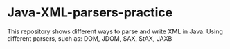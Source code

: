 # Java-XML-parsers-practice
This repository shows different ways to parse and write XML in Java. Using different parsers, such as: DOM, JDOM, SAX, StAX, JAXB
